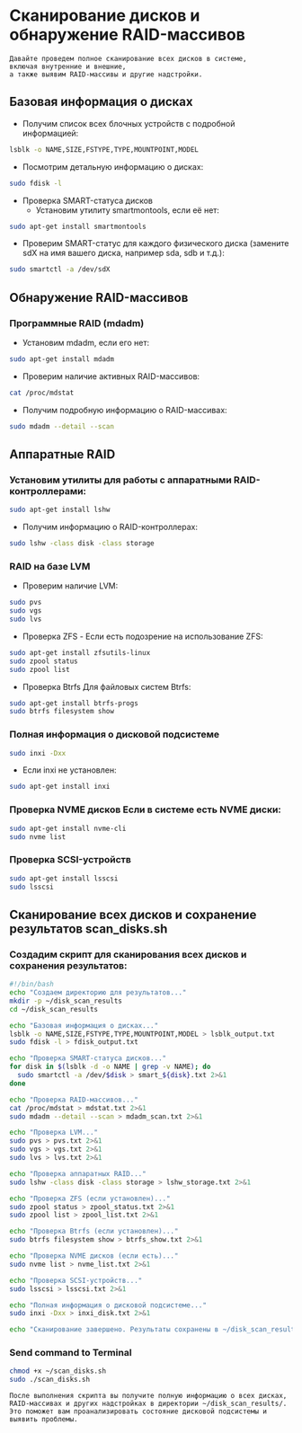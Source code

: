 # Сканирование дисков и обнаружение RAID-массивов
    Давайте проведем полное сканирование всех дисков в системе,
    включая внутренние и внешние,
    а также выявим RAID-массивы и другие надстройки.

## Базовая информация о дисках
* Получим список всех блочных устройств с подробной информацией:
```bash
lsblk -o NAME,SIZE,FSTYPE,TYPE,MOUNTPOINT,MODEL
```
* Посмотрим детальную информацию о дисках:
```bash
sudo fdisk -l
```
* Проверка SMART-статуса дисков
  * Установим утилиту smartmontools, если её нет:
```bash
sudo apt-get install smartmontools
```
* Проверим SMART-статус для каждого физического диска (замените sdX на имя вашего диска, например sda, sdb и т.д.):
```bash
sudo smartctl -a /dev/sdX
```

## Обнаружение RAID-массивов
### Программные RAID (mdadm)
* Установим mdadm, если его нет:
```bash
sudo apt-get install mdadm
```
* Проверим наличие активных RAID-массивов:
```bash
cat /proc/mdstat
```
* Получим подробную информацию о RAID-массивах:
```bash
sudo mdadm --detail --scan
```

## Аппаратные RAID
### Установим утилиты для работы с аппаратными RAID-контроллерами:
```bash
sudo apt-get install lshw
```
* Получим информацию о RAID-контроллерах:
```bash
sudo lshw -class disk -class storage
```

### RAID на базе LVM
* Проверим наличие LVM:
```bash
sudo pvs
sudo vgs
sudo lvs
```
* Проверка ZFS - Если есть подозрение на использование ZFS:
```bash
sudo apt-get install zfsutils-linux
sudo zpool status
sudo zpool list
```
* Проверка Btrfs Для файловых систем Btrfs:
```bash
sudo apt-get install btrfs-progs
sudo btrfs filesystem show
```

### Полная информация о дисковой подсистеме
```bash
sudo inxi -Dxx
```
* Если inxi не установлен:
```bash
sudo apt-get install inxi
```

### Проверка NVME дисков Если в системе есть NVME диски:
```bash
sudo apt-get install nvme-cli
sudo nvme list
```

### Проверка SCSI-устройств
```bash
sudo apt-get install lsscsi
sudo lsscsi
```

## Сканирование всех дисков и сохранение результатов scan_disks.sh
### Создадим скрипт для сканирования всех дисков и сохранения результатов:
```bash
#!/bin/bash
echo "Создаем директорию для результатов..."
mkdir -p ~/disk_scan_results
cd ~/disk_scan_results

echo "Базовая информация о дисках..."
lsblk -o NAME,SIZE,FSTYPE,TYPE,MOUNTPOINT,MODEL > lsblk_output.txt
sudo fdisk -l > fdisk_output.txt

echo "Проверка SMART-статуса дисков..."
for disk in $(lsblk -d -o NAME | grep -v NAME); do
  sudo smartctl -a /dev/$disk > smart_${disk}.txt 2>&1
done

echo "Проверка RAID-массивов..."
cat /proc/mdstat > mdstat.txt 2>&1
sudo mdadm --detail --scan > mdadm_scan.txt 2>&1

echo "Проверка LVM..."
sudo pvs > pvs.txt 2>&1
sudo vgs > vgs.txt 2>&1
sudo lvs > lvs.txt 2>&1

echo "Проверка аппаратных RAID..."
sudo lshw -class disk -class storage > lshw_storage.txt 2>&1

echo "Проверка ZFS (если установлен)..."
sudo zpool status > zpool_status.txt 2>&1
sudo zpool list > zpool_list.txt 2>&1

echo "Проверка Btrfs (если установлен)..."
sudo btrfs filesystem show > btrfs_show.txt 2>&1

echo "Проверка NVME дисков (если есть)..."
sudo nvme list > nvme_list.txt 2>&1

echo "Проверка SCSI-устройств..."
sudo lsscsi > lsscsi.txt 2>&1

echo "Полная информация о дисковой подсистеме..."
sudo inxi -Dxx > inxi_disk.txt 2>&1

echo "Сканирование завершено. Результаты сохранены в ~/disk_scan_results/"
```

### Send command to Terminal
```bash
chmod +x ~/scan_disks.sh
sudo ./scan_disks.sh
```

    После выполнения скрипта вы получите полную информацию о всех дисках, RAID-массивах и других надстройках в директории ~/disk_scan_results/. Это поможет вам проанализировать состояние дисковой подсистемы и выявить проблемы.
